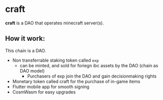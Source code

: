 # craft
**craft** is a DAO that operates minecraft server(s).


## How it work:

This chain is a DAO.

* Non transferrable staking token called `exp`
  * can be minted, and sold for foriegn ibc assets by the DAO (chain as DAO model) 
    * Purchasers of exp join the DAO and gain decisionmaking rights
* Monetary token called craft for the purchase of in-game items
* Flutter mobile app for smooth signing
* CosmWasm for easy upgrades




